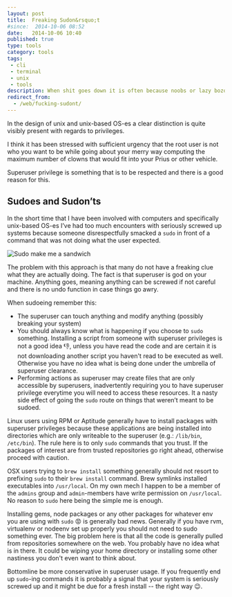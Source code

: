 ```yaml
---
layout: post
title:  Freaking Sudon&rsquo;t
#since:  2014-10-06 08:52
date:   2014-10-06 10:40
published: true
type: tools
category: tools
tags:
 - cli
 - terminal
 - unix
 - tools
description: When shit goes down it is often because noobs or lazy bozos decide to slap sudo in front of every seemingly failing command. For the love of the FSM, stop excessive sudoing!
redirect_from:
  - /web/fucking-sudont/
---
```


In the design of unix and unix-based OS-es a clear distinction is quite visibly
present with regards to privileges.

I think it has been stressed with sufficient urgency that the root user is not
who you want to be while going about your merry way computing the maximum
number of clowns that would fit into your Prius or other vehicle.

Superuser privilege is something that is to be respected and there is a good
reason for this.

## Sudoes and Sudon&rsquo;ts
In the short time that I have been involved with computers and specifically
unix-based OS-es I&rsquo;ve had too much encounters with seriously screwed up
systems because someone disrespectfully smacked a `sudo` in front of a command
that was not doing what the user expected.

<div class="element image">
  <img src="http://imgs.xkcd.com/comics/sandwich.png" alt="Sudo make me a sandwich">
</div>

The problem with this approach is that many do not have a freaking clue what
they are actually doing. The fact is that superuser is god on your machine.
Anything goes, meaning anything can be screwed if not careful and there is no
undo function in case things go awry.

When sudoeing remember this:

 - The superuser can touch anything and modify anything (possibly breaking your
 system)
 - You should always know what is happening if you choose to `sudo` something.
 Installing a script from someone with superuser privileges is not a good idea
 :thumbsdown:, unless you have read the code and are
 certain it is not downloading another script you haven't read to be executed
 as well. Otherwise you have no idea what is being done under the umbrella of
 superuser clearance.
 - Performing actions as superuser may create files that are only accessible
 by superusers, inadvertently requiring you to have superuser privilege
 everytime you will need to access these resources. It a nasty side effect of
 going the `sudo` route on things that weren&rsquo;t meant to be sudoed.

Linux users using RPM or Aptitude generally have to install packages with
superuser privileges because these applications are being installed into
directories which are only writeable to the superuser (e.g.: `/lib/bin`,
`/etc/bin`). The rule here is to only `sudo` commands that you trust. If the
packages of interest are from trusted repositories go right ahead, otherwise
proceed with caution.

OSX users trying to `brew install` something generally should not resort to
prefixing `sudo` to their `brew install` command. Brew symlinks installed
executables into `/usr/local`. On my own mech I happen to be a member of the
`admins` group and `admin`-members have write permission on `/usr/local`. No
reason to `sudo` here being the simple me is enough.

Installing gems, node packages or any other packages for whatever env you
are using with `sudo` :rage: is generally bad news. Generally
if you have rvm, virtualenv or nodeenv set up properly you should not need to
sudo something ever. The big problem here is that all the code is generally
pulled from repositories somewhere on the web. You probably have no idea what
is in there. It could be wiping your home directory or installing some other
nastiness you don't even want to think about.

Bottomline be more conservative in superuser usage. If you frequently end up
`sudo`-ing commands it is probably a signal that your system is seriously
screwed up and it might be due for a fresh install -- the right way
:wink:.
